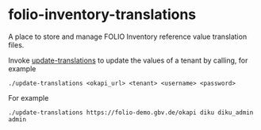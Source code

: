 # folio-inventory-translations
A place to store and manage FOLIO Inventory reference value translation files.

Invoke [update-translations](update-translations) to update the values of a tenant by calling, for example
```
./update-translations <okapi_url> <tenant> <username> <password>
```
For example
```
./update-translations https://folio-demo.gbv.de/okapi diku diku_admin admin
```
